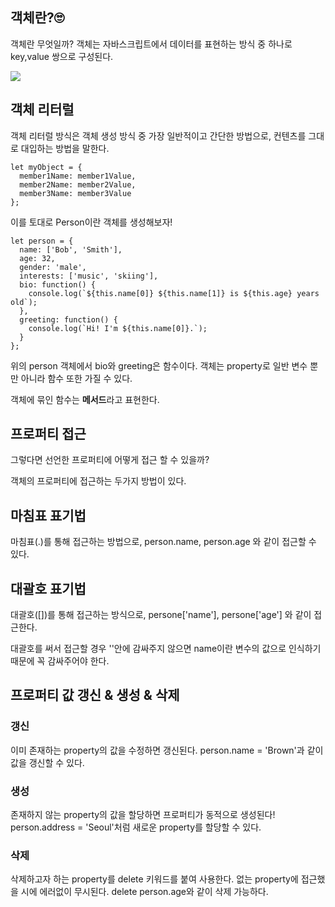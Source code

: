 ## 객체란?🙄

객체란 무엇일까? 객체는 자바스크립트에서 데이터를 표현하는 방식 중 하나로 key,value 쌍으로 구성된다.

![](https://velog.velcdn.com/images%2Fseeh_h%2Fpost%2F5808a553-e869-4a38-8d1a-ec921f028085%2Fimage.png)

## 객체 리터럴

객체 리터럴 방식은 객체 생성 방식 중 가장 일반적이고 간단한 방법으로, 컨텐츠를 그대로 대입하는 방법을 말한다.

```
let myObject = {
  member1Name: member1Value,
  member2Name: member2Value,
  member3Name: member3Value
};
```

이를 토대로 Person이란 객체를 생성해보자!

```
let person = {
  name: ['Bob', 'Smith'],
  age: 32,
  gender: 'male',
  interests: ['music', 'skiing'],
  bio: function() {
    console.log(`${this.name[0]} ${this.name[1]} is ${this.age} years old`);
  },
  greeting: function() {
    console.log(`Hi! I'm ${this.name[0]}.`);
  }
};
```

위의 person 객체에서 bio와 greeting은 함수이다. 객체는 property로 일반 변수 뿐만 아니라 함수 또한 가질 수 있다.

객체에 묶인 함수는 **메서드**라고 표현한다.

## 프로퍼티 접근

그렇다면 선언한 프로퍼티에 어떻게 접근 할 수 있을까?

객체의 프로퍼티에 접근하는 두가지 방법이 있다.

## 마침표 표기법

마침표(.)를 통해 접근하는 방법으로, person.name, person.age 와 같이 접근할 수 있다.

## 대괄호 표기법

대괄호([])를 통해 접근하는 방식으로, persone['name'], persone['age'] 와 같이 접근한다.

대괄호를 써서 접근할 경우 ''안에 감싸주지 않으면 name이란 변수의 값으로 인식하기 때문에 꼭 감싸주어야 한다.

## 프로퍼티 값 갱신 & 생성 & 삭제

### 갱신

이미 존재하는 property의 값을 수정하면 갱신된다. person.name = 'Brown'과 같이 값을 갱신할 수 있다.

### 생성

존재하지 않는 property의 값을 할당하면 프로퍼티가 동적으로 생성된다! person.address = 'Seoul'처럼 새로운 property를 할당할 수 있다.

### 삭제

삭제하고자 하는 property를 delete 키워드를 붙여 사용한다. 없는 property에 접근했을 시에 에러없이 무시된다. delete person.age와 같이 삭제 가능하다.
